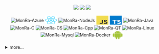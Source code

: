 <!--Hello
<h2><img src="https://emojis.slackmojis.com/emojis/images/1531849430/4246/blob-sunglasses.gif?1531849430" width="30"/> Hi 👋 , I'm MonRá! <img src="https://media.giphy.com/media/12oufCB0MyZ1Go/giphy.gif" width="50"></h2>
-->

<div>
  </p>
  <div align="center">
   <a href="https://www.facebook.com/ramon.chaib" target="_blank"><img src="https://img.shields.io/badge/-Facebook-%230077B5?style=for-the-badge&logo=facebook&logoColor=white" target="_blank"></a> 
  <a href="https://www.instagram.com/monrapps/" target="_blank"><img src="https://img.shields.io/badge/-Instagram-%23E4405F?style=for-the-badge&logo=instagram&logoColor=white" target="_blank"></a>
  <a href="https://www.linkedin.com/in/ramon-chaib-27007635/" target="_blank"><img src="https://img.shields.io/badge/-LinkedIn-%230077B5?style=for-the-badge&logo=linkedin&logoColor=white" target="_blank"></a>   
</div>
  
 <div style="display: inline_block" align="center"><br>
  <img align="center" alt="MonRa-Azure" height="30" width="40" src="https://cdn.jsdelivr.net/gh/devicons/devicon/icons/azure/azure-original.svg">
  <img align="center" alt="MonRa-React" height="30" width="40" src="https://raw.githubusercontent.com/devicons/devicon/master/icons/react/react-original.svg">
  <img align="center" alt="MonRa-NodeJs" height="30" width="40" src="https://cdn.jsdelivr.net/gh/devicons/devicon/icons/nodejs/nodejs-original.svg">
  <img align="center" alt="MonRa-Js" height="30" width="40" src="https://raw.githubusercontent.com/devicons/devicon/master/icons/javascript/javascript-original.svg">     <img align="center" alt="MonRa-Ts" height="30" width="40" src="https://raw.githubusercontent.com/devicons/devicon/master/icons/typescript/typescript-original.svg">
  <img align="center" alt="MonRa-Java" height="30" width="40" src="https://cdn.jsdelivr.net/gh/devicons/devicon/icons/java/java-original.svg">
  <img align="center" alt="MonRa-C" height="30" width="40" src="https://cdn.jsdelivr.net/gh/devicons/devicon/icons/c/c-original.svg">
  <img align="center" alt="MonRa-CS" height="30" width="40" src="https://cdn.jsdelivr.net/gh/devicons/devicon/icons/csharp/csharp-original.svg">
  <img align="center" alt="MonRa-Cpp" height="30" width="40" src="https://cdn.jsdelivr.net/gh/devicons/devicon/icons/cplusplus/cplusplus-original.svg">
  <img align="center" alt="MonRa-QT" height="30" width="40" src="https://cdn.jsdelivr.net/gh/devicons/devicon/icons/qt/qt-original.svg">
  <img align="center" alt="MonRa-Linux" height="30" width="40" src="https://cdn.jsdelivr.net/gh/devicons/devicon/icons/linux/linux-original.svg">
  <img align="center" alt="MonRa-Mysql" height="30" width="40" src="https://cdn.jsdelivr.net/gh/devicons/devicon/icons/mysql/mysql-original.svg">
  <img align="center" alt="MonRa-Docker" height="30" width="40" src="https://cdn.jsdelivr.net/gh/devicons/devicon/icons/docker/docker-original.svg">  
  <img align="center" alt="MonRa-Android" height="30" width="40" src="https://github.com/devicons/devicon/blob/master/icons/android/android-original.svg">
  
</div>
</a>

</br>
<!--
[![github activity graph](https://activity-graph.herokuapp.com/graph?username=monrapps&theme=chartreuse-dark)](https://github.com/monrapps/)
-->
<div>
<details>
      <summary>more...</summary>
      
<!--
### <img src="https://media.giphy.com/media/VgCDAzcKvsR6OM0uWg/giphy.gif" width="50"> A little more about me...  

```javascript
const monra = {
    pronouns: "He" | "Him",
    code: ["any"],
    askMeAbout: ["any"],
    technologies: {
        backEnd: {
            js: ["any"],
        },
        mobileApp: {
            native: ["Android Development"]
        },
        devOps: ["AWS", "Docker🐳", "Route53", "Nginx"],
        databases: ["mongo", "MySql", "sqlite"],
        misc: ["Firebase", "Socket.IO", "selenium", "open-cv", "php", "SuiteApp"]
    },
    architecture: ["Serverless Architecture", "Progressive web applications", "Single page applications"],
    currentFocus: "Building Robots to ease opertations",
    funFact: "There are two ways to write error-free programs; only the third one works"
};
```
-->

---
<!--START_SECTION:waka-->
![Code Time](http://img.shields.io/badge/Code%20Time-1%2C026%20hrs%2048%20mins-blue)

![Profile Views](http://img.shields.io/badge/Profile%20Views-0-blue)

![Lines of code](https://img.shields.io/badge/From%20Hello%20World%20I%27ve%20Written-3.1%20million%20lines%20of%20code-blue)

**🐱 My GitHub Data** 

> 📦 48.2 kB Used in GitHub's Storage 
 > 
> 🏆 51 Contributions in the Year 2025
 > 
> 🚫 Not Opted to Hire
 > 
> 📜 24 Public Repositories 
 > 
> 🔑 20 Private Repositories 
 > 
**I'm an Early 🐤** 

```text
🌞 Morning                8322 commits        █████████░░░░░░░░░░░░░░░░   34.94 % 
🌆 Daytime                10897 commits       ███████████░░░░░░░░░░░░░░   45.75 % 
🌃 Evening                3723 commits        ████░░░░░░░░░░░░░░░░░░░░░   15.63 % 
🌙 Night                  875 commits         █░░░░░░░░░░░░░░░░░░░░░░░░   03.67 % 
```
📅 **I'm Most Productive on Thursday** 

```text
Monday                   4407 commits        █████░░░░░░░░░░░░░░░░░░░░   18.50 % 
Tuesday                  4401 commits        █████░░░░░░░░░░░░░░░░░░░░   18.48 % 
Wednesday                4511 commits        █████░░░░░░░░░░░░░░░░░░░░   18.94 % 
Thursday                 5057 commits        █████░░░░░░░░░░░░░░░░░░░░   21.23 % 
Friday                   3194 commits        ███░░░░░░░░░░░░░░░░░░░░░░   13.41 % 
Saturday                 1292 commits        █░░░░░░░░░░░░░░░░░░░░░░░░   05.42 % 
Sunday                   955 commits         █░░░░░░░░░░░░░░░░░░░░░░░░   04.01 % 
```


📊 **This Week I Spent My Time On** 

```text
🕑︎ Time Zone: America/Sao_Paulo

💬 Programming Languages: 
C++                      2 hrs 5 mins        █████████████████░░░░░░░░   68.78 % 
Markdown                 21 mins             ███░░░░░░░░░░░░░░░░░░░░░░   11.71 % 
Kconfig                  14 mins             ██░░░░░░░░░░░░░░░░░░░░░░░   08.08 % 
C                        6 mins              █░░░░░░░░░░░░░░░░░░░░░░░░   03.65 % 
INI                      6 mins              █░░░░░░░░░░░░░░░░░░░░░░░░   03.58 % 

🔥 Editors: 
VS Code                  3 hrs 2 mins        █████████████████████████   100.00 % 

🐱‍💻 Projects: 
fw_tal_platformio        2 hrs 4 mins        █████████████████░░░░░░░░   68.61 % 
Markdown                 23 mins             ███░░░░░░░░░░░░░░░░░░░░░░   12.93 % 
wlm-esp32                14 mins             ██░░░░░░░░░░░░░░░░░░░░░░░   08.15 % 
DEV_BC92                 9 mins              █░░░░░░░░░░░░░░░░░░░░░░░░   05.27 % 
smart-meter-firmware     4 mins              █░░░░░░░░░░░░░░░░░░░░░░░░   02.48 % 

💻 Operating System: 
Windows                  3 hrs 1 min         █████████████████████████   99.95 % 
WSL                      0 secs              ░░░░░░░░░░░░░░░░░░░░░░░░░   00.05 % 
```

**I Mostly Code in C** 

```text
C                        14 repos            █████░░░░░░░░░░░░░░░░░░░░   20.29 % 
JavaScript               7 repos             ███░░░░░░░░░░░░░░░░░░░░░░   10.14 % 
TypeScript               6 repos             ██░░░░░░░░░░░░░░░░░░░░░░░   08.70 % 
Python                   5 repos             ██░░░░░░░░░░░░░░░░░░░░░░░   07.25 % 
HTML                     5 repos             ██░░░░░░░░░░░░░░░░░░░░░░░   07.25 % 
```



**Timeline**

![Lines of Code chart](https://raw.githubusercontent.com/monrapps/monrapps/master/assets/bar_graph.png)


 Last Updated on 07/01/2025 20:05:48 UTC
<!--END_SECTION:waka-->
